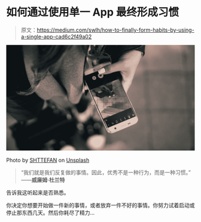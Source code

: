# 如何通过使用单一 App 最终形成习惯

> 原文：<https://medium.com/swlh/how-to-finally-form-habits-by-using-a-single-app-cad6c2f49a02>

![](img/a41d1e192803929526978c9a37cf92eb.png)

Photo by [SHTTEFAN](https://unsplash.com/@shttefan?utm_source=medium&utm_medium=referral) on [Unsplash](https://unsplash.com?utm_source=medium&utm_medium=referral)

> “我们就是我们反复做的事情。因此，优秀不是一种行为，而是一种习惯。”
> ——**威廉姆·杜兰特**

告诉我这听起来是否熟悉。

你决定你想要开始做一件新的事情，或者放弃一件不好的事情。你努力试着启动或停止那东西几天。然后你耗尽了精力…